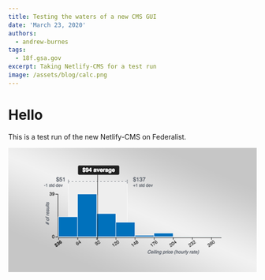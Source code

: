 ```yaml
---
title: Testing the waters of a new CMS GUI
date: 'March 23, 2020'
authors:
  - andrew-burnes
tags:
  - 18f.gsa.gov
excerpt: Taking Netlify-CMS for a test run
image: /assets/blog/calc.png
---
```

# Hello

This is a test run of the new Netlify-CMS on Federalist.

![test image](/assets/blog/calc.png "Test image")